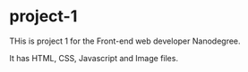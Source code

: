 # project-1
THis is project 1 for the Front-end web developer Nanodegree.

It has HTML, CSS, Javascript and Image files.
